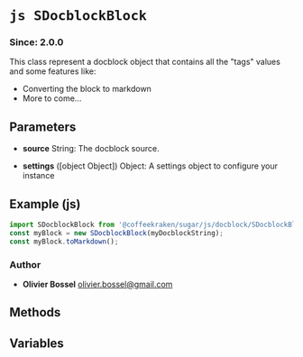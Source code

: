 


<!-- @namespace    sugar.js.docblock -->
<!-- @name    SDocblockBlock -->

# ```js SDocblockBlock ```
### Since: 2.0.0

This class represent a docblock object that contains all the "tags" values and some features like:
- Converting the block to markdown
- More to come...

## Parameters

- **source**  String: The docblock source.

- **settings** ([object Object]) Object: A settings object to configure your instance



## Example (js)

```js
import SDocblockBlock from '@coffeekraken/sugar/js/docblock/SDocblockBlock';
const myBlock = new SDocblockBlock(myDocblockString);
const myBlock.toMarkdown();
```


### Author
- **Olivier Bossel** <a href="mailto:olivier.bossel@gmail.com">olivier.bossel@gmail.com</a> 


## Methods



## Variables


